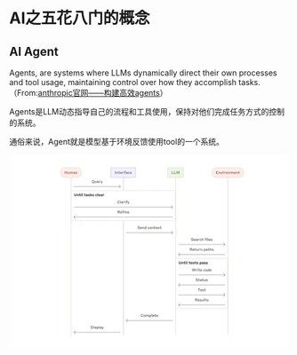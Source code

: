 # AI之五花八门的概念
## AI Agent

Agents, are systems where LLMs dynamically direct their own processes and tool usage, maintaining control over how they accomplish tasks.（From:[anthropic官网——构建高效agents](https://www.anthropic.com/engineering/building-effective-agents)）

Agents是LLM动态指导自己的流程和工具使用，保持对他们完成任务方式的控制的系统。

通俗来说，Agent就是模型基于环境反馈使用tool的一个系统。


![alt text](img/agent_flow.png)